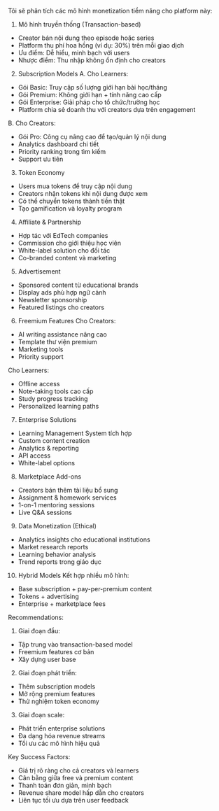 Tôi sẽ phân tích các mô hình monetization tiềm năng cho platform này:

1. Mô hình truyền thống (Transaction-based)

- Creator bán nội dung theo episode hoặc series
- Platform thu phí hoa hồng (ví dụ: 30%) trên mỗi giao dịch
- Ưu điểm: Dễ hiểu, minh bạch với users
- Nhược điểm: Thu nhập không ổn định cho creators

2. Subscription Models
   A. Cho Learners:

- Gói Basic: Truy cập số lượng giới hạn bài học/tháng
- Gói Premium: Không giới hạn + tính năng cao cấp
- Gói Enterprise: Giải pháp cho tổ chức/trường học
- Platform chia sẻ doanh thu với creators dựa trên engagement

B. Cho Creators:

- Gói Pro: Công cụ nâng cao để tạo/quản lý nội dung
- Analytics dashboard chi tiết
- Priority ranking trong tìm kiếm
- Support ưu tiên

3. Token Economy

- Users mua tokens để truy cập nội dung
- Creators nhận tokens khi nội dung được xem
- Có thể chuyển tokens thành tiền thật
- Tạo gamification và loyalty program

4. Affiliate & Partnership

- Hợp tác với EdTech companies
- Commission cho giới thiệu học viên
- White-label solution cho đối tác
- Co-branded content và marketing

5. Advertisement

- Sponsored content từ educational brands
- Display ads phù hợp ngữ cảnh
- Newsletter sponsorship
- Featured listings cho creators

6. Freemium Features
   Cho Creators:

- AI writing assistance nâng cao
- Template thư viện premium
- Marketing tools
- Priority support

Cho Learners:

- Offline access
- Note-taking tools cao cấp
- Study progress tracking
- Personalized learning paths

7. Enterprise Solutions

- Learning Management System tích hợp
- Custom content creation
- Analytics & reporting
- API access
- White-label options

8. Marketplace Add-ons

- Creators bán thêm tài liệu bổ sung
- Assignment & homework services
- 1-on-1 mentoring sessions
- Live Q&A sessions

9. Data Monetization (Ethical)

- Analytics insights cho educational institutions
- Market research reports
- Learning behavior analysis
- Trend reports trong giáo dục

10. Hybrid Models
    Kết hợp nhiều mô hình:

- Base subscription + pay-per-premium content
- Tokens + advertising
- Enterprise + marketplace fees

Recommendations:

1. Giai đoạn đầu:

- Tập trung vào transaction-based model
- Freemium features cơ bản
- Xây dựng user base

2. Giai đoạn phát triển:

- Thêm subscription models
- Mở rộng premium features
- Thử nghiệm token economy

3. Giai đoạn scale:

- Phát triển enterprise solutions
- Đa dạng hóa revenue streams
- Tối ưu các mô hình hiệu quả

Key Success Factors:

- Giá trị rõ ràng cho cả creators và learners
- Cân bằng giữa free và premium content
- Thanh toán đơn giản, minh bạch
- Revenue share model hấp dẫn cho creators
- Liên tục tối ưu dựa trên user feedback
